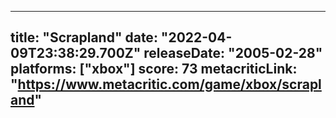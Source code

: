 
---
title: "Scrapland"
date: "2022-04-09T23:38:29.700Z"
releaseDate: "2005-02-28"
platforms: ["xbox"]
score: 73
metacriticLink: "https://www.metacritic.com/game/xbox/scrapland"
---
